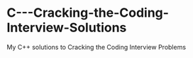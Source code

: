 C---Cracking-the-Coding-Interview-Solutions
===========================================

My C++ solutions to Cracking the Coding Interview Problems